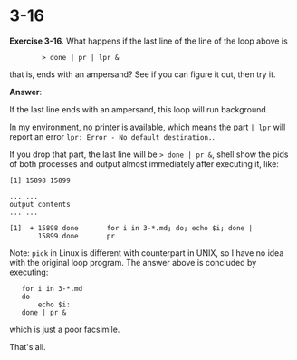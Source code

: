 # 3-16

**Exercise 3-16**. What happens if the last line of the line of the loop above is 
```
        > done | pr | lpr &
```
that is, ends with an ampersand? See if you can figure it out, then try it.

**Answer**:

If the last line ends with an ampersand, this loop will run background.

In my environment, no printer is available, which means the part `| lpr` will report
 an error `lpr: Error - No default destination.`. 

 If you drop that part, the last line will be `> done | pr &`, shell show the pids of
 both processes and output almost immediately after executing it, like:
 ```
 [1] 15898 15899

 ... ...
 output contents
 ... ...

 [1]  + 15898 done       for i in 3-*.md; do; echo $i; done |
        15899 done       pr

 ```

Note: `pick` in Linux is different with counterpart in UNIX, so I have no idea with
 the original loop program. The answer above is concluded by executing:
 ```
    for i in 3-*.md
    do
        echo $i:
    done | pr &
 ```
which is just a poor facsimile.

That's all.

